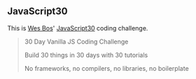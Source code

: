 ## JavaScript30

This is [Wes Bos](https://github.com/wesbos)' [JavaScript30](https://javascript30.com/) coding challenge.

 > 30 Day Vanilla JS Coding Challenge
 >
 > Build 30 things in 30 days with 30 tutorials
 >
 > No frameworks, no compilers, no libraries, no boilerplate
